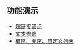 ## 功能演示

* <a href="./超链接之锚点">超链接锚点</a>
* <a href="./文本修饰案例">文本修饰</a>
* <a href="./有序、无序、自定义列表">有序、无序、自定义列表</a>